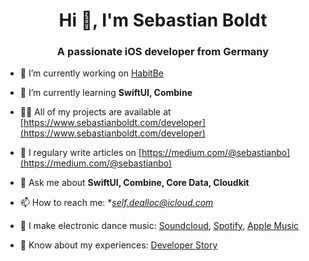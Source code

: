 <h1 align="center">Hi 👋, I'm Sebastian Boldt</h1>
<h3 align="center">A passionate iOS developer from Germany</h3>


- 🔭 I’m currently working on [HabitBe](https://apps.apple.com/gb/app/habitbe-weekly-habit-tracker/id1527811684)

- 🌱 I’m currently learning **SwiftUI, Combine**

- 👨‍💻 All of my projects are available at [https://www.sebastianboldt.com/developer](https://www.sebastianboldt.com/developer)

- 📝 I regulary write articles on [https://medium.com/@sebastianbo](https://medium.com/@sebastianbo)

- 💬 Ask me about **SwiftUI, Combine, Core Data, Cloudkit**

- 📫 How to reach me: **self.dealloc@icloud.com*

- 🎹 I make electronic dance music: [Soundcloud](https://soundcloud.com/sebastian_boldt), [Spotify](https://open.spotify.com/artist/10m1VL1DyqBfIJw54rOefh), [Apple Music](https://music.apple.com/de/artist/sebastian-boldt/487807420)

- 📄 Know about my experiences: [Developer Story](https://stackoverflow.com/users/story/1448340)
